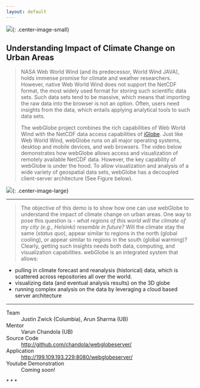 ```yaml
---
layout: default
---
```

![](/webglobeserver/icon.png){: .center-image-small}
## [](#header-5)Understanding Impact of Climate Change on Urban Areas

> NASA Web World Wind (and its predecessor, World Wind JAVA), holds immense promise for climate and weather researchers. However, native Web World Wind does not support the NetCDF format, the most widely used format for storing such scientific data sets. Such data sets tend to be massive, which means that importing the raw data into the browser is not an option. Often, users need insights from the data, which entails applying analytical tools to such data sets.
>
> The webGlobe project combines the rich capabilities of Web World Wind with the NetCDF data access capabilities of [iGlobe](https://www.cse.buffalo.edu/~chandola/research/iglobe.html). Just like Web World Wind, webGlobe runs on all major operating systems, desktop and mobile devices, and web browsers. The video below demonstrates how webGlobe allows access and visualization of remotely available NetCDF data. However, the key capability of webGlobe is under the hood. To allow visualization and analysis of a wide variety of geospatial data sets, webGlobe has a decoupled client-server architecture (See Figure below).

![](/webglobeserver/arch.png){: .center-image-large}
* * *
> The objective of this demo is to show how one can use webGlobe to understand the impact of climate change on urban areas. One way to pose this question is - _what regions of this world will the climate of my city (e.g., Helsinki) resemble in future?_ Will the climate stay the same (_status quo_), appear similar to regions in the north (global cooling), or appear similar to regions in the south (global warming)? Clearly, getting such insights needs both data, computing, and visualization capabilities. webGlobe is an integrated system that allows:
* pulling in climate forecast and reanalysis (historical) data, which is scattered across repositories all over the world. 
* visualizing data (and eventual analysis results) on the 3D globe
* running complex analysis on the data by leveraging a cloud based server architecture

* * *
<dl>
<dt>Team</dt>
<dd>Justin Zwick (Columbia), Arun Sharma (UB)</dd>
<dt>Mentor</dt>
<dd>Varun Chandola (UB)</dd>
<dt>Source Code</dt>
<dd><a href="http://github.com/chandola/webglobeserver/">http://github.com/chandola/webglobeserver/</a></dd>
<dt>Application</dt>
<dd><a href="http://199.109.193.229:8080/webglobeserver/">http://199.109.193.229:8080/webglobeserver/</a></dd>
<dt>Youtube Demonstration</dt>
<dd>Coming soon!</dd>
</dl>
* * *
